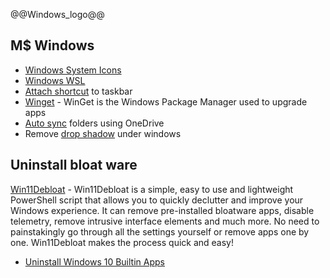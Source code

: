 @@Windows_logo@@

## M$ Windows

- [Windows System Icons](WindowsSystemFiles)
- [Windows WSL](wsl/)
- [Attach shortcut](attach_to_taskbar) to taskbar
- [Winget](Winget/) - WinGet is the Windows Package Manager used to upgrade apps
- [Auto sync](sync_folder_to_onedrive) folders using OneDrive
- Remove [drop shadow](drop_shadow) under windows

## Uninstall bloat ware

[Win11Debloat](https://github.com/Raphire/Win11Debloat) - Win11Debloat is a simple, easy to use and lightweight PowerShell script that allows you to quickly declutter and improve your Windows experience. It can remove pre-installed bloatware apps, disable telemetry, remove intrusive interface elements and much more. No need to painstakingly go through all the settings yourself or remove apps one by one. Win11Debloat makes the process quick and easy!
- [Uninstall Windows 10 Builtin Apps](UninstallWindows10BuiltinApps.ps1)
